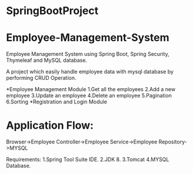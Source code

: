 # SpringBootProject
#                       Employee-Management-System
Employee Management System using Spring Boot, Spring Security, Thymeleaf and MySQL database.
 
A project which easily handle employee data with mysql database by performing CRUD Operation.

*Employee Management Module
  1.Get all the employees
  2.Add a new employee
  3.Update an employee
  4.Delete an employee
  5.Pagination
  6.Sorting 
*Registration and Login Module

# Application Flow:
   Browser->Employee Controller->Employee Service->Employee Repository->MYSQL
   

 
 


   

Requirements:
  1.Spring Tool Suite IDE.
  2.JDK 8.
  3.Tomcat
  4.MYSQL Database.
